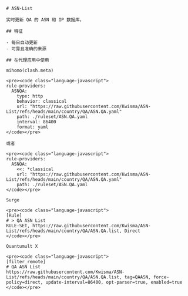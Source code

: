 
    # ASN-List
    
    实时更新 QA 的 ASN 和 IP 数据库。
    
    ## 特征
    
    - 每日自动更新
    - 可靠且准确的来源
    
    ## 在代理应用中使用
    
    mihomo(clash.meta)
   
    <pre><code class="language-javascript">
    rule-providers:
      ASNQA:
        type: http
        behavior: classical
        url: "https://raw.githubusercontent.com/Kwisma/ASN-List/refs/heads/main/country/QA/ASN.QA.yaml"
        path: ./ruleset/ASN.QA.yaml
        interval: 86400
        format: yaml
    </code></pre>

    或者

    <pre><code class="language-javascript">
    rule-providers:
      ASNQA:
        <<: *classical
        url: "https://raw.githubusercontent.com/Kwisma/ASN-List/refs/heads/main/country/QA/ASN.QA.yaml"
        path: ./ruleset/ASN.QA.yaml
    </code></pre>
    
    Surge
    
    <pre><code class="language-javascript">
    [Rule]
    # > QA ASN List
    RULE-SET, https://raw.githubusercontent.com/Kwisma/ASN-List/refs/heads/main/country/QA/ASN.QA.list, Direct
    </code></pre>
    
    Quantumult X
    
    <pre><code class="language-javascript">
    [filter_remote]
    # QA ASN List
    https://raw.githubusercontent.com/Kwisma/ASN-List/refs/heads/main/country/QA/ASN.QA.list, tag=QAASN, force-policy=direct, update-interval=86400, opt-parser=true, enabled=true
    </code></pre>
    